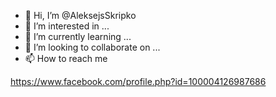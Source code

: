 - 👋 Hi, I’m @AleksejsSkripko
- 👀 I’m interested in ...
- 🌱 I’m currently learning ...
- 💞️ I’m looking to collaborate on ...
- 📫 How to reach me 

https://www.facebook.com/profile.php?id=100004126987686

<!---
AleksejsSkripko/AleksejsSkripko is a ✨ special ✨ repository because its `README.md` (this file) appears on your GitHub profile.
You can click the Preview link to take a look at your changes.
--->
